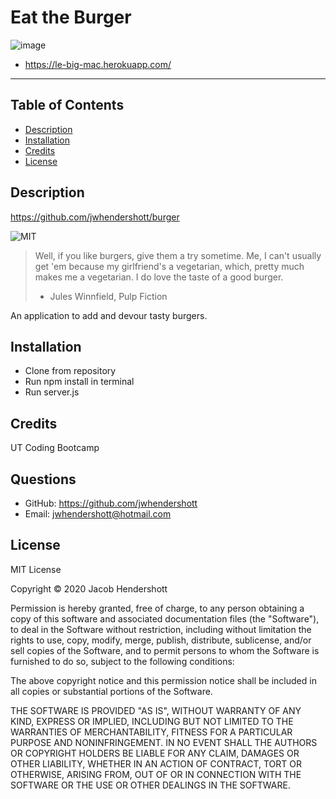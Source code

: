 # Eat the Burger

![image](https://user-images.githubusercontent.com/70990105/107449097-91811b80-6b08-11eb-8ebc-8e5407cfb378.png)

* https://le-big-mac.herokuapp.com/

<hr>

## Table of Contents
* [Description](#description)
* [Installation](#installation)
* [Credits](#credits)
* [License](#license)
        
## Description
https://github.com/jwhendershott/burger

![MIT](https://img.shields.io/badge/License-MIT-green)

> Well, if you like burgers, give them a try sometime. Me, I can't usually get 'em because my girlfriend's a vegetarian, which, pretty much makes me a vegetarian. I do love the taste of a good burger.
> - Jules Winnfield, Pulp Fiction

An application to add and devour tasty burgers.

## Installation
* Clone from repository
* Run npm install in terminal
* Run server.js



## Credits
UT Coding Bootcamp

## Questions
* GitHub: https://github.com/jwhendershott
* Email: jwhendershott@hotmail.com

## License

MIT License

Copyright © 2020 Jacob Hendershott

Permission is hereby granted, free of charge, to any person obtaining a copy
of this software and associated documentation files (the "Software"), to deal
in the Software without restriction, including without limitation the rights
to use, copy, modify, merge, publish, distribute, sublicense, and/or sell
copies of the Software, and to permit persons to whom the Software is
furnished to do so, subject to the following conditions:

The above copyright notice and this permission notice shall be included in all
copies or substantial portions of the Software.

THE SOFTWARE IS PROVIDED "AS IS", WITHOUT WARRANTY OF ANY KIND, EXPRESS OR
IMPLIED, INCLUDING BUT NOT LIMITED TO THE WARRANTIES OF MERCHANTABILITY,
FITNESS FOR A PARTICULAR PURPOSE AND NONINFRINGEMENT. IN NO EVENT SHALL THE
AUTHORS OR COPYRIGHT HOLDERS BE LIABLE FOR ANY CLAIM, DAMAGES OR OTHER
LIABILITY, WHETHER IN AN ACTION OF CONTRACT, TORT OR OTHERWISE, ARISING FROM,
OUT OF OR IN CONNECTION WITH THE SOFTWARE OR THE USE OR OTHER DEALINGS IN THE
SOFTWARE.